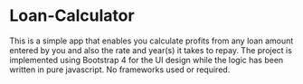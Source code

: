 # Loan-Calculator
This is a simple app that enables you calculate profits from any loan amount entered by you and also the rate and year(s) it takes to repay. The project is implemented using Bootstrap 4 for the UI design while the logic has been written in pure javascript. No frameworks used or required.
